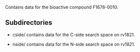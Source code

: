 Contains data for the bioactive compound F1678-0010.

## Subdirectories

- cside/ contains data for the C-side search space on rv1821.

- nside/ contains data for the N-side search space on rv1821.

